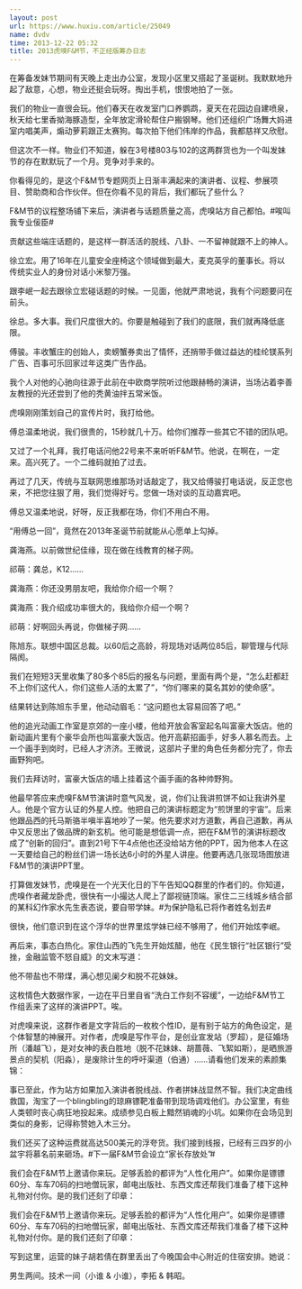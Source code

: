 ```yaml
---
layout: post
url: https://www.huxiu.com/article/25049
name: dvdv
time: 2013-12-22 05:32
title: 2013虎嗅F&M节，不正经版筹办日志
---
```

在筹备发妹节期间有天晚上走出办公室，发现小区里又搭起了圣诞树。我默默地升起了敌意，心想，物业还挺会玩呀。掏出手机，恨恨地拍了一张。

我们的物业一直很会玩。他们春天在收发室门口养鹦鹉，夏天在花园边自建喷泉，秋天给七里香拗海豚造型，全年放定滑轮帮住户搬钢琴。他们还组织广场舞大妈进室内唱美声，煽动萝莉跟正太赛狗。每次拍下他们伟岸的作品，我都慈祥又欣慰。

但这次不一样。物业们不知道，躲在3号楼803与102的这两群货也为一个叫发妹节的存在默默玩了一个月。竞争对手来的。

你看得见的，是这个F&M节专题网页上日渐丰满起来的演讲者、议程、参展项目、赞助商和合作伙伴。但在你看不见的背后，我们都玩了些什么？

F&M节的议程整场铺下来后，演讲者与话题质量之高，虎嗅站方自己都怕。#唉叫我专业佞臣#

贡献这些端庄话题的，是这样一群活活的脱线、八卦、一不留神就跟不上的神人。

徐立宏。用了16年在儿童安全座椅这个领域做到最大，麦克英孚的董事长。将以传统实业人的身份对话小米黎万强。

跟李岷一起去跟徐立宏碰话题的时候。一见面，他就严肃地说，我有个问题要问在前头。

徐总。多大事。我们尺度很大的。你要是触碰到了我们的底限，我们就再降低底限。

傅骏。丰收蟹庄的创始人，卖螃蟹券卖出了情怀，还捎带手做过益达的桂纶镁系列广告、百事可乐回家过年这类广告作品。

我个人对他的心驰向往源于此前在中欧商学院听过他跟赫畅的演讲，当场沾着李善友教授的光还尝到了他的秃黄油拌五常米饭。

虎嗅刚刚策划自己的宣传片时，我打给他。

傅总温柔地说，我们很贵的，15秒就几十万。给你们推荐一些其它不错的团队吧。

又过了一个礼拜，我打电话问他22号来不来听听F&M节。他说，在啊在，一定来。高兴死了。一个二维码就拍了过去。

再过了几天，传统与互联网思维那场对话敲定了，我又给傅骏打电话说，反正您也来，不把您往狠了用，我们觉得好亏。您做一场对谈的互动嘉宾吧。

傅总又温柔地说，好呀，反正我都在场，你们不用白不用。

“用傅总一回”，竟然在2013年圣诞节前就能从心愿单上勾掉。

龚海燕。以前做世纪佳缘，现在做在线教育的梯子网。

祁萌：龚总，K12……

龚海燕：你还没男朋友吧，我给你介绍一个啊？

龚海燕：我介绍成功率很大的，我给你介绍一个啊？

祁萌：好啊回头再说，你做梯子网……

陈旭东。联想中国区总裁。以60后之高龄，将现场对话两位85后，聊管理与代际隔阂。

我们在短短3天里收集了80多个85后的报名与问题，里面有两个是，“怎么赶都赶不上你们这代人，你们这些人活的太累了”，“你们哪来的莫名其妙的使命感”。

结果转达到陈旭东手里，他动动眉毛：“这问题也太容易回答了吧。”

他的追光动画工作室是京郊的一座小楼，他给开放会客室起名叫富豪大饭店。他的新动画片里有个豪华会所也叫富豪大饭店。他开高薪招画手，好多人慕名而去。上一个画手到岗时，已经人才济济。王微说，这部片子里的角色任务都分完了，你去画野狗吧。

我们去拜访时，富豪大饭店的墙上挂着这个画手画的各种帅野狗。

他最早答应来虎嗅F&M节演讲时意气风发，说，你们让我讲煎饼不如让我讲外星人。他是个官方认证的外星人控。他把自己的演讲标题定为“煎饼里的宇宙”。后来他跟品西的托马斯骆半嗔半喜地吵了一架。他先要求对方道歉，再自己道歉，再从中又反思出了做品牌的新玄机。他可能是想低调一点，把在F&M节的演讲标题改成了“创新的回归”。直到21号下午4点他也还没给站方他的PPT，因为他本人在这一天要给自己的粉丝们讲一场长达6小时的外星人讲座。他要再选几张现场图放进F&M节的演讲PPT里。

打算做发妹节，虎嗅是在一个光天化日的下午告知QQ群里的作者们的。你知道，虎嗅作者藏龙卧虎，很快有一小撮达人爬上了鄙视链顶端。家住二三线城乡结合部的某科幻作家水先生表态说，要自带学妹。#为保护隐私已将作者姓名划去#

很快，他们意识到在这个浮华的世界里炫学妹已经不够用了，他们开始炫李岷。

再后来，事态白热化。家住山西的飞先生开始炫醋，他在《民生银行“社区银行”受挫，金融监管不怒自威》的文末写道：

他不带盐也不带煤，满心想见阑夕和脱不花妹妹。

这枚情色大数据作家，一边在平日里自省“洗白工作刻不容缓”，一边给F&M节工作组丢来了这样的演讲PPT。唉。

对虎嗅来说，这群作者是文字背后的一枚枚个性ID，是有别于站方的角色设定，是个体智慧的神展开。对作者，虎嗅是写作平台，是创业宣发站（罗超），是征婚场所（潘越飞），是对女神的表白胜地（脱不花妹妹、胡蔷薇、飞絮如斯），是晒旅游景点的契机（阳淼），是废除计生的呼吁渠道（伯通）……请看他们发来的素颜集锦：

事已至此，作为站方如果加入演讲者脱线战、作者拼妹战显然不智。我们决定曲线救国，淘宝了一个blingbling的琼麻镖靶准备带到现场调戏他们。办公室里，有些人类顿时丧心病狂地投起来。成绩参见白板上黯然销魂的小坑。如果你在会场见到类似的身影，记得称赞她入木三分。

我们还买了这种运费就高达500美元的浮夸货。我们接到线报，已经有三四岁的小盆宇将慕名前来砸场。#下一届F&M节会设立“家长存放处”#

我们会在F&M节上邀请你来玩。足够丢脸的都评为“人性化用户”。如果你是镖镖60分、车车70码的扫地僧玩家，邮电出版社、东西文库还帮我们准备了楼下这种礼物对付你。是的我们还刻了印章：

我们会在F&M节上邀请你来玩。足够丢脸的都评为“人性化用户”。如果你是镖镖60分、车车70码的扫地僧玩家，邮电出版社、东西文库还帮我们准备了楼下这种礼物对付你。是的我们还刻了印章：

写到这里，运营的妹子胡若倩在群里丢出了今晚国会中心附近的住宿安排。她说：

男生两间。技术一间（小谁 & 小谁），李拓 & 韩昭。


